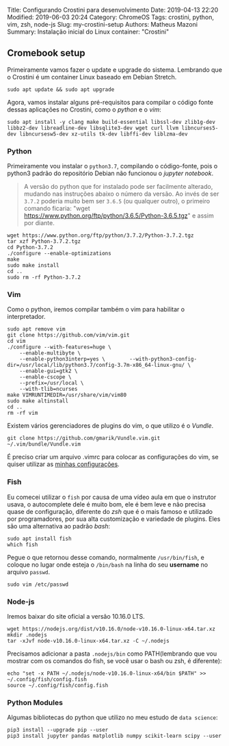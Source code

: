 Title: Configurando Crostini para desenvolvimento
Date: 2019-04-13 22:20
Modified: 2019-06-03 20:24
Category: ChromeOS
Tags: crostini, python, vim, zsh, node-js
Slug: my-crostini-setup
Authors: Matheus Mazoni
Summary: Instalação inicial do Linux container: "Crostini"

## Cromebook setup

Primeiramente vamos fazer o update e upgrade do sistema. Lembrando que o Crostini é um container Linux baseado em Debian Stretch.

    sudo apt update && sudo apt upgrade

Agora, vamos instalar alguns pré-requisitos para compilar o código fonte dessas aplicações no Crostini, como o *python* e o *vim*:

    sudo apt install -y clang make build-essential libssl-dev zlib1g-dev libbz2-dev libreadline-dev libsqlite3-dev wget curl llvm libncurses5-dev libncursesw5-dev xz-utils tk-dev libffi-dev liblzma-dev

### Python

Primeiramente vou instalar o `python3.7`, compilando o código-fonte, pois o python3 padrão do repositório Debian não funcionou o *jupyter notebook*.

> A versão do python que for instalado pode ser facilmente alterado, mudando nas instruções abaixo o número da versão. Ao invés de ser `3.7.2` poderia muito bem ser `3.6.5` (ou qualquer outro), o primeiro comando ficaria: "wget https://www.python.org/ftp/python/3.6.5/Python-3.6.5.tgz" e assim por diante.


    wget https://www.python.org/ftp/python/3.7.2/Python-3.7.2.tgz
    tar xzf Python-3.7.2.tgz
    cd Python-3.7.2
    ./configure --enable-optimizations
    make
    sudo make install
    cd ..
    sudo rm -rf Python-3.7.2

### Vim

Como o python, iremos compilar também o vim para habilitar o interpretador.

    sudo apt remove vim
    git clone https://github.com/vim/vim.git
    cd vim
    ./configure --with-features=huge \
        --enable-multibyte \
        --enable-python3interp=yes \	    --with-python3-config-dir=/usr/local/lib/python3.7/config-3.7m-x86_64-linux-gnu/ \
        --enable-gui=gtk2 \
        --enable-cscope \
        --prefix=/usr/local \
        --with-tlib=ncurses
    make VIMRUNTIMEDIR=/usr/share/vim/vim80
    sudo make altinstall
    cd ..
    rm -rf vim

Existem vários gerenciadores de plugins do vim, o que utilizo é o *Vundle*.

    git clone https://github.com/gmarik/Vundle.vim.git ~/.vim/bundle/Vundle.vim

É preciso criar um arquivo .vimrc para colocar as configurações do vim, se quiser utilizar as [minhas configurações](https://github.com/MMazoni/configuration-files/blob/master/.vimrc).

### Fish

Eu comecei utilizar o `fish` por causa de uma vídeo aula em que o instrutor usava, o autocomplete dele é muito bom, ele é bem leve e não precisa quase de configuração, diferente do *zsh* que é o mais famoso e utilizado por programadores, por sua alta customização e variedade de plugins. Eles são uma alternativa ao padrão _bash_:

    sudo apt install fish
    which fish
    
Pegue o que retornou desse comando, normalmente `/usr/bin/fish`, e coloque no lugar onde esteja o `/bin/bash` na linha do seu __username__ no arquivo `passwd`.

    sudo vim /etc/passwd
    
### Node-js

Iremos baixar do site oficial a versão 10.16.0 LTS.

    wget https://nodejs.org/dist/v10.16.0/node-v10.16.0-linux-x64.tar.xz
    mkdir .nodejs
    tar -xJvf node-v10.16.0-linux-x64.tar.xz -C ~/.nodejs

Precisamos adicionar a pasta `.nodejs/bin` como PATH(lembrando que vou mostrar com os comandos do fish, se você usar o bash ou zsh, é diferente):

    echo "set -x PATH ~/.nodejs/node-v10.16.0-linux-x64/bin $PATH" >> ~/.config/fish/config.fish
    source ~/.config/fish/config.fish
    

### Python Modules

Algumas bibliotecas do python que utilizo no meu estudo de `data science`:

    pip3 install --upgrade pip --user
    pip3 install jupyter pandas matplotlib numpy scikit-learn scipy --user
